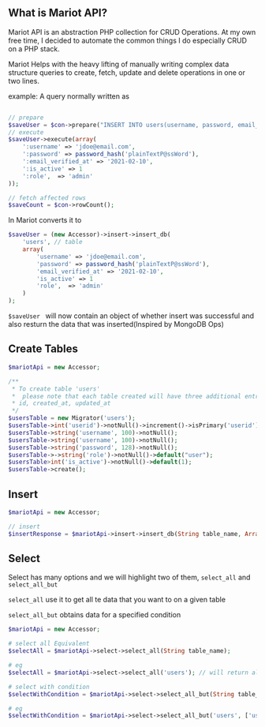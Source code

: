 ## What is Mariot API?

Mariot API is an abstraction PHP collection for CRUD Operations. At my own free time, I decided to automate the common things I do especially CRUD on a PHP stack.

Mariot Helps with the heavy lifting of manually writing complex data structure queries to
create, fetch, update and delete operations in one or two lines.

example:
A query normally written as

```php

// prepare
$saveUser = $con->prepare("INSERT INTO users(username, password, email_verified_at, is_active, role) VALUES(:username, :password, :email_verified_at, :is_active, :role)");
// execute
$saveUser->execute(array(
    ':username' => 'jdoe@email.com',
    ':password' => password_hash('plainTextP@ssWord'),
    ':email_verified_at' => '2021-02-10',
    ':is_active' => 1
    ':role',  => 'admin'
));

// fetch affected rows
$saveCount = $con->rowCount();
```

In Mariot converts it to

```php
$saveUser = (new Accessor)->insert->insert_db(
    'users', // table
    array(
        'username' => 'jdoe@email.com',
        'password' => password_hash('plainTextP@ssWord'),
        'email_verified_at' => '2021-02-10',
        'is_active' => 1
        'role',  => 'admin'
    )
);

```

```$saveUser ``` will now contain an object of whether insert was successful and also resturn the data that was inserted(Inspired by MongoDB Ops)

## Create Tables
```php
$mariotApi = new Accessor;

/**
 * To create table 'users'
 *  please note that each table created will have three additional entries/columns i.e
 * id, created_at, updated_at
 */
$usersTable = new Migrator('users');
$usersTable->int('userid')->notNull()->increment()->isPrimary('userid');
$usersTable->string('username', 100)->notNull();
$usersTable->string('username', 100)->notNull();
$usersTable->string('password', 128)->notNull();
$usersTable->->string('role')->notNull()->default("user");
$usersTable>int('is_active')->notNull()->default(1);
$usersTable->create();


```


## Insert
```php
$mariotApi = new Accessor;

// insert
$insertResponse = $mariotApi->insert->insert_db(String table_name, Array data_array);
```

## Select
Select has many options and we will highlight two of them, ```select_all``` and ```select_all_but```

```select_all``` use it to get all te data that you want to on a given table

```select_all_but``` obtains data for a specified condition

```php
$mariotApi = new Accessor;

# select all Equivalent
$selectAll = $mariotApi->select->select_all(String table_name);

# eg
$selectAll = $mariotApi->select->select_all('users'); // will return all users

# select with condition
$selectWithCondition = $mariotApi->select->select_all_but(String table_name, Array associative_array_of_your_condition, String sqlCondition);

# eg
$selectWithCondition = $mariotApi->select->select_all_but('users', ['username' => 'jdoe@email.com'], 'WHERE username = :username'); // will return all users with username jdoe@email.com

